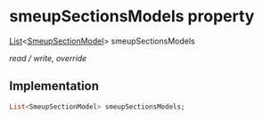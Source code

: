 


# smeupSectionsModels property






[List](https://api.flutter.dev/flutter/dart-core/List-class.html)&lt;[SmeupSectionModel](../../smeup_models_widgets_smeup_section_model/SmeupSectionModel-class.md)> smeupSectionsModels
  
_read / write, override_






## Implementation

```dart
List<SmeupSectionModel> smeupSectionsModels;


```







